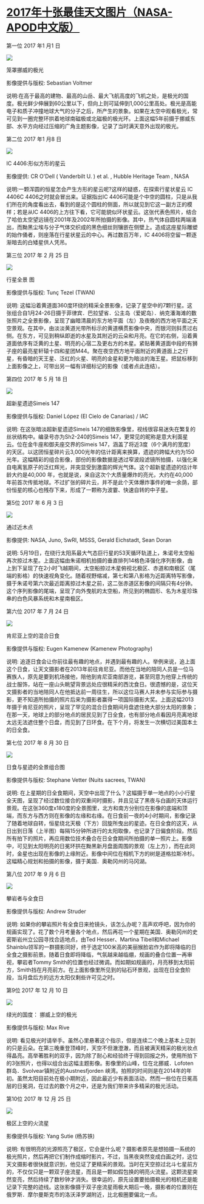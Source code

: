 # [2017年十张最佳天文图片（NASA-APOD中文版）](https://github.com/myogg/meek/issues/11)

第一位
2017 年1 月1 日

![](https://pic.imgdb.cn/item/662d2eaa0ea9cb1403a5071a.webp)

笼罩挪威的极光

影像提供与版权: Sebastian Voltmer

说明:在高于最高的建物、最高的山岳、最大飞航高度的飞机之处，是极光的国度。极光鲜少伸展到60公里以下，但向上则可延伸到1,000公里高处。极光是高能电子和质子冲撞地球大气的分子之后，所产生的景象。如果在太空中观看极光，常可见到一圈完整环拱着地球南磁极或北磁极的极光环。上面这幅5年前摄于挪威东部、水平方向经过压缩的广角主题影像，记录了当时满天意外出现的极光。



第二位
2017 年1 月8 日

![](https://pic.imgdb.cn/item/662d2eab0ea9cb1403a507d1.webp)

IC 4406:形似方形的星云

影像提供: CR O'Dell ( Vanderbilt U. ) et al. , Hubble Heritage Team , NASA

说明:一颗浑圆的恒星怎会产生方形的星云呢?这样的疑惑，在探索行星状星云 IC 4406C 4406之时就会冒出来。证据指出IC 4406可能是个中空的圆柱，只是从我们所在的角度看出去，看到的是这个圆柱的侧面，所以就见到它这一副方正的模样；若是从IC 4406的上方往下看，它可能貌似环状星云。这张代表色照片，结合了哈伯太空望远镜在2001年及2002年所拍摄的影像。其中，热气体自圆柱两端涌出，而黝黑尘埃与分子气体交织成的黑色细丝则镶嵌在侧壁上。造成这座星际雕塑的始作俑者，则座落在行星状星云的中心。再过数百万年，IC 4406将空留一颗逐渐暗去的白矮星供人凭吊。

第三位
2017 年 2 月 25 日


![](https://pic.imgdb.cn/item/662d2eab0ea9cb1403a50827.jpg)

行星全景 图

影像提供与版权: Tunç Tezel (TWAN)

说明: 这幅沿着黄道面360度环绕的精采全景影像，记录了星空中的7颗行星。这张组合自1月24-26日摄于菲律宾．巴拉望省．公主岛（爱妮岛）．纳克潘海滩的数张照片之全景影像，呈现了幽暗清晨的东方地平面（左）及夜晚的西方地平面之天空景观。在其中，由淡淡黄道光带所标示的黄道横贯影像中央，而银河则斜贯过右侧。在东方，可见到稍纵即逝的水星及其附近的云朵和月亮。在它的右侧，沿着黄道面依序有泛黄的土星、明亮的心宿二及更右方的木星。紧贴著黄道面中段的有狮子座的最亮星轩辕十四和星团M44。聚在夜空西方地平面附近的黄道面上之行星，有昏暗的天王星、泛红的火星、明亮的金星和更为暗淡的海王星。把鼠标移到上面影像之上，可带出另一幅有详细标记的影像（或者点此连结）。

第四位
2017 年 5 月 18 日

![](https://pic.imgdb.cn/item/662d2eab0ea9cb1403a509b7.webp)


超新星遗迹Simeis 147

影像提供与版权: Daniel López (El Cielo de Canarias) / IAC

说明: 在这张暗淡超新星遗迹Simeis 147的细致影像里，视线很容易迷失在繁复的丝状结构中。编录号亦为Sh2-240的Simeis 147，更常见的昵称是意大利面星云。位在金牛座和御夫座交界的Simeis 147，涵盖了将近3度（6个满月的宽度）的天区。以这团恒星碎片云3,000光年的估计距离来换算，遗迹的跨幅大约为150光年。这幅精彩的组合影像，部份的影像数据是透过窄波段滤镜所拍摄，以强化来自电离氢原子的泛红辉光，并突显受到激震的辉光气体。这个超新星遗迹的估计年龄大约是40,000 年，也就是说，来自这次个大质量爆炸的亮光，大约在40,000年前首次传抵地球。不过扩张的碎片云，并不是此个天体爆炸事件的唯一余荫，部份恒星的核心也残存下来，形成了一颗称为波霎、快速自转的中子星。

第5位
2017 年 6 月 3 日


![](https://pic.imgdb.cn/item/662d2ead0ea9cb1403a50deb.webp)

通过近木点

影像提供: NASA, Juno, SwRI, MSSS, Gerald Eichstadt, Sean Doran

说明: 5月19日，在绕行太阳系最大气态巨行星的53天循环轨道上，朱诺号太空船再次掠过木星。上面这幅由朱诺相机拍摄的垂直排列14格色泽强化序列影像，由上到下呈现了在2小时飞越期间，太空船掠过木星俯视北极区、赤道和南极区（尾端的影格）的快速视角变化。随着视野缩减，第七和第八影格为近距离特写影像，摄于朱诺号第六次最近距离掠过木星之前，这二张赤道区影像的间隔只有4分钟。这个序列影像的尾端，呈现了向外曳航的太空船，所见到的椭圆形、名为木星珍珠串的白色风暴系统和木星南极区。

第六位
2017 年 7 月 24 日


![](https://pic.imgdb.cn/item/662d2f110ea9cb1403a6535a.webp)

肯尼亚上空的混合日食

影像提供与版权: Eugen Kamenew (Kamenew Photography)

说明: 追逐日食会让你前往最有趣的地点，并遇到最有趣的人。举例来说，追上面这个日食，让天文摄影者在2013年前往肯尼亚。而他在当地的陪同人员是一位马赛族人，原先是要到机场接他，陪他到肯尼亚南部游览，甚至同意为他穿上传统的战士服饰，站在一座山头眺望背景远处应很精采的西沈食日。很遗憾的是，这位天文摄影者的当地陪同人在他抵达前一周往生，所以这位马赛人并未参与实际参与摄影，更不知道所拍摄的照片后来为摄影者赢得一项国际摄影大奖。上面这幅2013年摄于肯尼亚的照片，呈现了罕见的混合日食期间月盘遮住绝大部分太阳的景象；在那一天，地球上的部分地点的居民见到了日全食，也有部分地点看因月亮离地球太远无法遮住整个日盘，而见到了日环食。在下个月，将发生一次横切过美国本土的日全食。

第七位
2017 年 8 月 30 日

![](https://pic.imgdb.cn/item/662d2f110ea9cb1403a65d76.webp)


日食与星迹的全景组合图

影像提供与版权: Stephane Vetter (Nuits sacrees, TWAN)

说明: 在上星期的日全食期间，天空中出现了什么？这幅摄于单一地点的小小行星 全天图，呈现了经过数位接合的双重间时摄影，并且见证了黑夜与白画的天体运行景观。在这张360度x180度的全景图里，北方和南方分别位在影像的底端和顶端，而东方与西方则在影像的左缘和右缘。在日食前一夜的4小时期间，影像记录了随着地球自转，恒星绕北天极（下方）回旋所曳出的星迹。在日全食的这天，从日出到日落（上半图）每隔15分钟所进行的太阳取像，也记录了日偏食阶段。然后所有拍下的照片，再应用数位技术叠合在日全食期间所拍摄的单一照片上。影像中，可见到太阳明亮的日冕环拱在黝黑新月盘面周围的景观（左上方），而在此同时，金星也出现在影像的上缘附近。影像中间位在相机下方的树是道格拉斯冷杉。这幅精心规划和拍摄的影像，摄于美国．奥勒冈州的马冈湖。

第八位
2017 年 9 月 6 日


![](https://pic.imgdb.cn/item/662d2f120ea9cb1403a6671e.webp)

攀岩者与全食日

影像提供与版权: Andrew Struder

说明: 如果你的攀岩照片有全食日来抢镜头，该怎么办呢？高声欢呼吧，因为你的规画实现了。花了数个月考量各个地点，然后再花一个星期在美国．奥勒冈州的史密斯岩州立公园寻找合适地点，由Ted Hesser、Martina Tibell和Michael Shainblu领军的一群摄影同好，终于选定100米高的美丽猴脸岩作为即将降临的日全食之摄影前景。随着日食即将降临，气氛越来越临绷，规画的叠合位置一再审视，攀岩者Tommy Smith的位置也经过微调。而如期如规画的，月亮移到太阳前方，Smith挡在月亮前方。在上面影像里所见到的钻石环景观，出现在日全食阶段，当月盘后方的远方太阳仅剩些许可见之时。

第9位
2017 年 12 月 10 日


![](https://pic.imgdb.cn/item/662d2f120ea9cb1403a67037.webp)

绿光的国度： 挪威上空的极光

影像提供与版权: Max Rive

说明: 看见极光时请举手。虽然心里悬著这个指示，但是连续二个晚上基本上见到的只是云朵。在第三晚重登顶峰时，天空不但澈澄澈，而且被满天精采的极光妆点得晶亮。高举著胜利的双手，因为除了耐心和经验终于得到回报之外，使用所拍下的3张照片，也得以组合出这幅主题影像。影像里的山峰，位在北挪威．Lofoten群岛．Svolvear镇附近的Austnesfjorden 峡湾。拍照的时间则是在2014年的年初。虽然太阳目前处在极小期附近，因此最近少有表面活动，然而一些位在日冕高层的日冕洞，在过去的数个月之中，还是为我们带来许多精采的极光活动。

第10位
2017 年 12 月 25 日

![](https://pic.imgdb.cn/item/662d2f120ea9cb1403a676b9.webp)


极区上空的火流星

影像提供与版权: Yang Sutie (杨苏铁)

说明: 有很明亮的光源照亮了极区，它会是什么呢？摄影者原先是想拍摄一系统的极光照片，然后再把它们制作成缩时影片。不过，当黑夜突然变成白画之时，这位天文摄影者很快就意识到，他见证了更精采的景观。当时在天空掠过北斗七星前方的，不仅仅只是一颗双子座流星，而且是一颗如假包换的明亮火流星。这颗流星突然变亮，然后持续了数秒钟才消失。很幸运的，原先设置要拍摄极光的相机还是能记录下完整的迹线。这张影像摄于双子座流星雨极大期后一晚，摄影者的位置则在俄罗斯．摩尔曼斯克市的洛沃泽罗湖附近，比北极圈要偏北一点。
